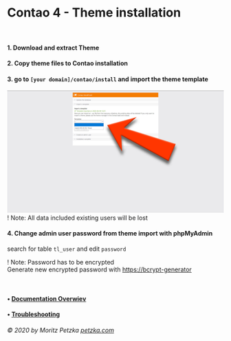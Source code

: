 # Contao 4 - Theme installation

<br>

#### 1. Download and extract Theme

#### 2. Copy theme files to Contao installation
 
#### 3. go to `[your domain]/contao/install` and import the theme template
![contao_manager_home](../screenshots/contao_manager_import_template.jpg)
! Note: All data included existing users will be lost

#### 4. Change admin user password from theme import with phpMyAdmin
search for table `tl_user` and edit `password`

! Note: Password has to be encrypted <br>
Generate new encrypted password with [https://bcrypt-generator](https://bcrypt-generator.com/)

<br>

#### • [Documentation Overwiev](../..//README.md)
#### • [Troubleshooting](../troubleshooting/README.md)

######  © 2020 by Moritz Petzka [petzka.com](https://petzka.com) 

